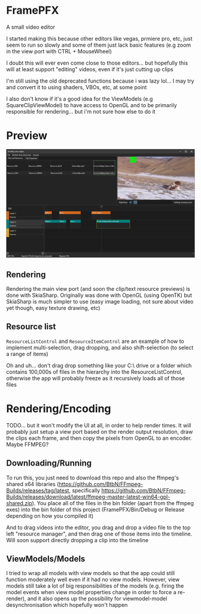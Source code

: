 # FramePFX
A small video editor

I started making this because other editors like vegas, prmiere pro, etc, just seem to run so slowly 
and some of them just lack basic features (e.g zoom in the view port with CTRL + MouseWheel)

I doubt this will ever even come close to those editors... but hopefully this will at least support "editing" videos, even if it's just cutting up clips

I'm still using the old deprecated functions because i was lazy lol... I may try and convert it to using shaders, VBOs, etc, at some point

I also don't know if it's a good idea for the ViewModels (e.g SquareClipViewModel) to have access to OpenGL and to be primarily responsible for rendering... but i'm not sure how else to do it

# Preview

![](FramePFX_2023-04-16_18.56.57.png)

## Rendering
Rendering the main view port (and soon the clip/text resource previews) is done with SkiaSharp. Originally was done with OpenGL (using OpenTK) but SkiaSharp is much simpler to use (easy image loading, not sure about video yet though, easy texture drawing, etc)

## Resource list
`ResourceListControl` and `ResourceItemControl` are an example of how to implement multi-selection, drag dropping, and also shift-selection (to select a range of items)

Oh and uh... don't drag drop something like your C:\ drive or a folder which contains 100,000s of files in the hierarchy into the ResourceListControl, otherwise the app will probably freeze as it recursively loads all of those files

# Rendering/Encoding
TODO... but it won't modify the UI at all, in order to help render times. It will probably just setup a view port based on the render output resolution,
draw the clips each frame, and then copy the pixels from OpenGL to an encoder. Maybe FFMPEG?

## Downloading/Running
To run this, you just need to download this repo and also the ffmpeg's shared x64 libraries (https://github.com/BtbN/FFmpeg-Builds/releases/tag/latest, specifically  https://github.com/BtbN/FFmpeg-Builds/releases/download/latest/ffmpeg-master-latest-win64-gpl-shared.zip). You place all of the files in the bin folder (apart from the ffmpeg exes) into the bin folder of this project (FramePFX/Bin/Debug or Release depending on how you compiled it)

And to drag videos into the editor, you drag and drop a video file to the top left "resource manager", and then drag one of those items into the timeline. Will soon support directly dropping a clip into the timeline

## ViewModels/Models
I tried to wrap all models with view models so that the app could still function moderately well even if it had no view models. However, view models still take a lot of big responsibilities of the models (e.g. firing the model events when view model properties change in order to force a re-render), and it also opens up the possibility for viewmodel-model desynchronisation which hopefully won't happen

